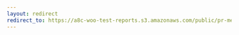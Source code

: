 ```yaml
---
layout: redirect
redirect_to: https://a8c-woo-test-reports.s3.amazonaws.com/public/pr-merge/38852/e2e/index.html
---
```

